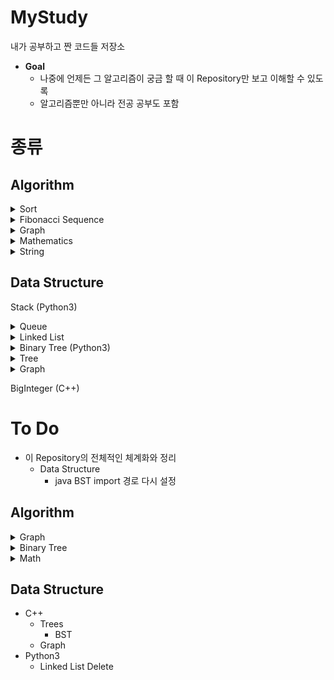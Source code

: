 # MyStudy
내가 공부하고 짠 코드들 저장소
  
* **Goal**
  * 나중에 언제든 그 알고리즘이 궁금 할 때 이 Repository만 보고 이해할 수 있도록
  * 알고리즘뿐만 아니라 전공 공부도 포함

# 종류
## Algorithm
<details>
<summary> Sort </summary>

* Bubble Sort (C, C++)
* Selection Sort (C, C++)
* Insertion Sort (C, C++)
* Merge Sort (C, C++, Java, Python3)
* Quick Sort (C, C++)
* Heap Sort (C)
* Counting Sort (C)
* Radix Sort (C)
</details>

<details>
<summary> Fibonacci Sequence </summary>

* Recursion (C++)
* Memoization (C++)
* Dynamic Programming (C++)
* Sliding Window (C++)
* Matrix Exponential (C++)
</details>

<details>
<summary> Graph </summary>

* DFS (C, C++)
* BFS (C, C++)
* Dijkstra Algorithm (C++)
* Bellman-Ford Algorithm (C++)
* Prim Algorithm (C++)
</details>

<details>
<summary> Mathematics </summary>

* GCD (C++)
* LCM (C++)
</details>

<details>
<summary> String </summary>

* Knuth-Morris-Pratt Algorithm (C++)
</details>

## Data Structure
Stack (Python3)

<details>
<summary> Queue </summary>

* Linear Queue (Java, Python3)
* Priority Queue (C, Python3)
</details>

<details>
  <summary> Linked List </summary>

  * Singly Linked List (C, Python3)
  * Circular Linked List (C)
  * Doubly Linked List (C)
</details>

<details>
  <summary> Binary Tree (Python3) </summary>

  * Binary Search Tree (Java, Python3)
  * Heap (C)
</details>

<details>
  <summary> Tree </summary>

  * Union Find Tree (C++)
  * Segment Tree (C++)
</details>

<details>
  <summary> Graph </summary>

  * AdjList (C, Python3)
  * DFS (C, Python3)
  * BFS (C, Python3)
</details>

BigInteger (C++)
    
# To Do
* 이 Repository의 전체적인 체계화와 정리
  * Data Structure
    * java BST import 경로 다시 설정

## Algorithm
<details>
  <summary> Graph </summary>
 
  * Floyd-Warshall Algorithm
  * Topological Sort
  * Network Flow
  * Bipartite Matching
  * MST
    * Kruskal Algorithm
</details>

<details>
  <summary> Binary Tree </summary>

  * Preorder, Inorder, Postorder, Levelorder Traversals
</details>

<details>
  <summary> Math </summary>

  * 페르마의 소정리
  * 행렬 곱셈, 제곱
</details>

## Data Structure
* C++
  * Trees
    * BST
  * Graph
* Python3
  * Linked List Delete

